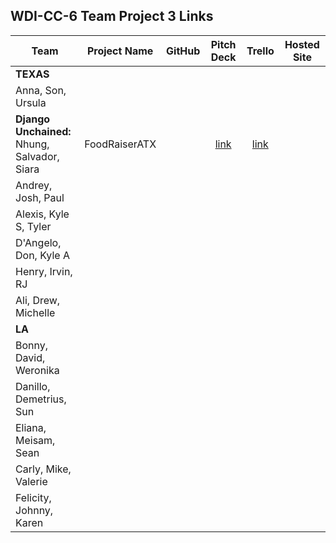 ## WDI-CC-6 Team Project 3 Links

| Team | Project Name | GitHub | Pitch Deck | Trello | Hosted Site |
|---|:---:|:---:|:---:|:---:|:---:|
| **TEXAS** |  |  |  |  |  |
| Anna, Son, Ursula |  |  |  |  |  |
| **Django Unchained:**<br>Nhung, Salvador, Siara | FoodRaiserATX |  | [link](https://docs.google.com/presentation/d/1-6OqntLFfdrx6nVp4mRhuVxSXJuNfktb_uYloKOpJ44/edit#slide=id.g5224fbf7f3_0_77) | [link](https://trello.com/b/K6kJmv9J/foodraiseratx) |  |
| Andrey, Josh, Paul |  |  |  |  |  |
| Alexis, Kyle S, Tyler |  |  |  |  |  |
| D'Angelo, Don, Kyle A |  |  |  |  |  |
| Henry, Irvin, RJ |  |  |  |  |  |
| Ali, Drew, Michelle |  |  |  |  |  |
| **LA** |  |  |  |  |  |
| Bonny, David, Weronika |  |  |  |  |  |
| Danillo, Demetrius, Sun |  |  |  |  |  |
| Eliana, Meisam, Sean |  |  |  |  |  |
| Carly, Mike, Valerie |  |  |  |  |  |
| Felicity, Johnny, Karen |  |  |  |  |  |
